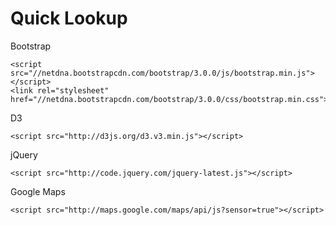 Quick Lookup
============

Bootstrap

    <script src="//netdna.bootstrapcdn.com/bootstrap/3.0.0/js/bootstrap.min.js"></script>
    <link rel="stylesheet" href="//netdna.bootstrapcdn.com/bootstrap/3.0.0/css/bootstrap.min.css">

D3

    <script src="http://d3js.org/d3.v3.min.js"></script>

jQuery
    
    <script src="http://code.jquery.com/jquery-latest.js"></script>

Google Maps 

    <script src="http://maps.google.com/maps/api/js?sensor=true"></script>